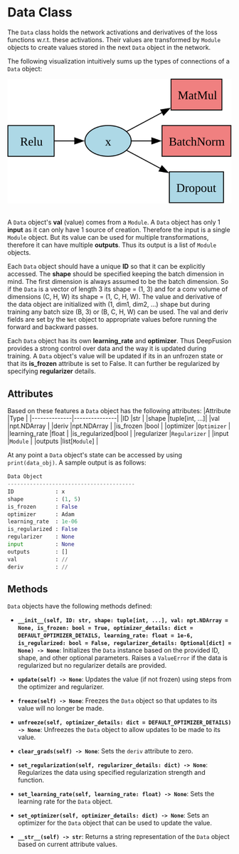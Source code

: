 # Data Class
The `Data` class holds the network activations and derivatives of the loss functions w.r.t. these
activations. Their values are transformed by `Module` objects to create values stored in the next
`Data` object in the network.

The following visualization intuitively sums up the types of connections of a `Data` object:
<div align="center">
    <picture>
        <img alt="G" src="../../../assets/readme_assets/Data_GeneralUsage.svg">
    </picture>
</div>
<br>

A `Data` object's **val** (value) comes from a `Module`. A `Data` object has only 1 **input** as it
can only have 1 source of creation. Therefore the input is a single `Module` object. But its value
can be used for multiple transformations, therefore it can have multiple **outputs**. Thus its
output is a list of `Module` objects.

Each `Data` object should have a unique **ID** so that it can be explicitly accessed. The **shape**
should be specified keeping the batch dimension in mind. The first dimension is always assumed to be
the batch dimension. So if the `Data` is a vector of length 3 its shape = (1, 3) and for a conv
volume of dimensions (C, H, W) its shape = (1, C, H, W). The value and derivative of the data object
are initialized with (1, dim1, dim2, ...) shape but during training any batch size (B, 3) or
(B, C, H, W) can be used. The val and deriv fields are set by the `Net` object to appropriate values
before running the forward and backward passes.

Each `Data` object has its own **learning_rate** and **optimizer**. Thus DeepFusion provides a
strong control over data and the way it is updated during training. A `Data` object's value will be
updated if its in an unfrozen state or that its **is_frozen** attribute is set to False. It can
further be regularized by specifying **regularizer** details.

## Attributes
Based on these features a `Data` object has the following attributes:
|Attribute     |Type           |
|--------------|---------------|
|ID            |str            |
|shape         |tuple[int, ...]|
|val           |npt.NDArray    |
|deriv         |npt.NDArray    |
|is_frozen     |bool           |
|optimizer     |`Optimizer`    |
|learning_rate |float          |
|is_regularized|bool           |
|regularizer   |`Regularizer`  |
|input         |`Module`       |
|outputs       |list[`Module`] |


At any point a `Data` object's state can be accessed by using `print(data_obj)`. A sample output is
as follows:
```python
Data Object
----------------------------------------
ID             : x
shape          : (1, 5)
is_frozen      : False
optimizer      : Adam
learning_rate  : 1e-06
is_regularized : False
regularizer    : None
input          : None
outputs        : []
val            : //
deriv          : //
```

## Methods
`Data` objects have the following methods defined:
- **`__init__(self, ID: str, shape: tuple[int, ...], val: npt.NDArray = None,
  is_frozen: bool = True, optimizer_details: dict = DEFAULT_OPTIMIZER_DETAILS,
  learning_rate: float = 1e-6, is_regularized: bool = False,
  regularizer_details: Optional[dict] = None) -> None`**:
  Initializes the `Data` instance based on the provided ID, shape, and other optional parameters.
  Raises a `ValueError` if the data is regularized but no regularizer details are provided.

- **`update(self) -> None`**:
  Updates the value (if not frozen) using steps from the optimizer and regularizer.

- **`freeze(self) -> None`**:
  Freezes the `Data` object so that updates to its value will no longer be made.

- **`unfreeze(self, optimizer_details: dict = DEFAULT_OPTIMIZER_DETAILS) -> None`**:
  Unfreezes the `Data` object to allow updates to be made to its value.

- **`clear_grads(self) -> None`**:
  Sets the `deriv` attribute to zero.

- **`set_regularization(self, regularizer_details: dict) -> None`**:
  Regularizes the data using specified regularization strength and function.

- **`set_learning_rate(self, learning_rate: float) -> None`**:
  Sets the learning rate for the `Data` object.

- **`set_optimizer(self, optimizer_details: dict) -> None`**:
  Sets an optimizer for the `Data` object that can be used to update the value.

- **`__str__(self) -> str`**:
  Returns a string representation of the `Data` object based on current attribute values.